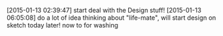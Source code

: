 [2015-01-13 02:39:47] start deal with the Design stuff!
[2015-01-13 06:05:08] do a lot of idea thinking about "life-mate", will start design on sketch today later! now to for washing

